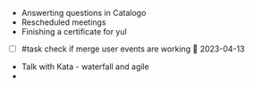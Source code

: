 - Answerting questions in Catalogo
- Rescheduled meetings
- Finishing a certificate for yul
- [ ] #task check if merge user events are working 📅 2023-04-13

* Talk with Kata - waterfall and agile
* 